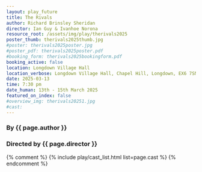```yaml
---
layout: play_future
title: The Rivals
author: Richard Brinsley Sheridan
director: Ian Guy & Ivanhoe Norona
resource_root: /assets/img/play/therivals2025
poster_thumb: therivals2025thumb.jpg
#poster: therivals2025poster.jpg
#poster_pdf: therivals2025poster.pdf
#booking_form: therivals2025bookingform.pdf
booking_active: false
location: Longdown Village Hall
location_verbose: Longdown Village Hall, Chapel Hill, Longdown, EX6 7SN
date: 2025-03-13
time: 7:30 pm
date_human: 13th - 15th March 2025
featured_on_index: false
#overview_img: therivals20251.jpg
#cast:
---
```


### By {{ page.author }}
### Directed by {{ page.director }}

{% comment %}
{% include play/cast_list.html list=page.cast %}
{% endcomment %}
